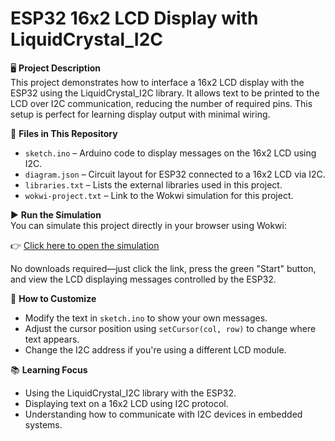 # ESP32 16x2 LCD Display with LiquidCrystal_I2C

🖥️ **Project Description**  
This project demonstrates how to interface a 16x2 LCD display with the ESP32 using the LiquidCrystal_I2C library. It allows text to be printed to the LCD over I2C communication, reducing the number of required pins. This setup is perfect for learning display output with minimal wiring.

📁 **Files in This Repository**  
- `sketch.ino` – Arduino code to display messages on the 16x2 LCD using I2C.  
- `diagram.json` – Circuit layout for ESP32 connected to a 16x2 LCD via I2C.  
- `libraries.txt` – Lists the external libraries used in this project.  
- `wokwi-project.txt` – Link to the Wokwi simulation for this project.

▶️ **Run the Simulation**  
You can simulate this project directly in your browser using Wokwi:

👉 [Click here to open the simulation](https://wokwi.com/projects/432305769290680321)

No downloads required—just click the link, press the green "Start" button, and view the LCD displaying messages controlled by the ESP32.

🔧 **How to Customize**  
- Modify the text in `sketch.ino` to show your own messages.  
- Adjust the cursor position using `setCursor(col, row)` to change where text appears.  
- Change the I2C address if you're using a different LCD module.

📚 **Learning Focus**  
- Using the LiquidCrystal_I2C library with the ESP32.  
- Displaying text on a 16x2 LCD using I2C protocol.  
- Understanding how to communicate with I2C devices in embedded systems.
